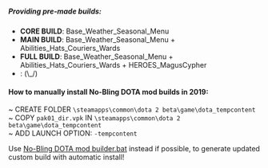 
##### Providing pre-made builds:  

- __CORE BUILD__: Base_Weather_Seasonal_Menu  
- __MAIN BUILD__: Base_Weather_Seasonal_Menu + Abilities_Hats_Couriers_Wards  
- __FULL BUILD__: Base_Weather_Seasonal_Menu + Abilities_Hats_Couriers_Wards + HEROES_MagusCypher  
- : (\\_/)  

#### How to manually install No-Bling DOTA mod builds in 2019:  
   ~ CREATE FOLDER `\steamapps\common\dota 2 beta\game\dota_tempcontent`  
   ~ COPY `pak01_dir.vpk` IN `\steamapps\common\dota 2 beta\game\dota_tempcontent`  
   ~ ADD LAUNCH OPTION: `-tempcontent`  

Use [No-Bling DOTA mod builder.bat](https://github.com/No-Bling/DOTA/blob/master/No-Bling%20DOTA%20mod%20builder.zip) instead if possible, to generate updated custom build with automatic install!  

